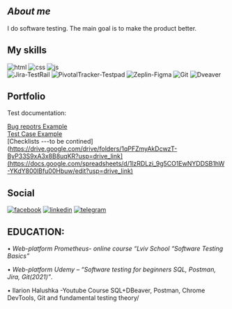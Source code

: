## _About me_


I do software testing. The main goal is to make the product better.

## My skills

![html](https://img.shields.io/badge/-html-080D11?style=for-the-badge&logo=html&logoColor=#ff0000)
![css](https://img.shields.io/badge/-css-080D11?style=for-the-badge&logo=css&logoColor=#ff1aff)
![js](https://img.shields.io/badge/-js-080D11?style=for-the-badge&logo=scss&logoColor=#1aff1a)
<br>
![Jira-TestRail](https://img.shields.io/badge/Jira-TestRail-blue)
![PivotalTracker-Testpad](https://img.shields.io/badge/PivotalTracker-Testpad-blue)
![Zeplin-Figma](https://img.shields.io/badge/Zeplin-Figma-blue)
![Git](https://img.shields.io/badge/Git-blue)
![Dveaver](https://img.shields.io/badge/DBeaver-blue)



## Portfolio
Test documentation:

  [Bug repotrs Example](https://github.com/NickKazban/nickkazban/tree/main/bug_rep)
  <br>
  [Test Case Example](https://drive.google.com/drive/folders/1Shm6GsozysJzVW4mTNQA-obEAeJHLRUp?usp=drive_link)
  <br>
  [Checklists ---to be contined](https://drive.google.com/drive/folders/1qPFZmyAkDcwzT-ByP33S9xA3x8B8uqKR?usp=drive_link](https://docs.google.com/spreadsheets/d/1lzRDLzi_9g5CO1EwNYDDSB1hW-YKdY800lBfu00Hbuw/edit?usp=drive_link)
  
 
## Social

[![facebook](https://img.shields.io/badge/-facebook-080D11?style=for-the-badge&logo=facebook&logoColor=216E39)](https://www.facebook.com/nick.kazban/)
[![linkedin](https://img.shields.io/badge/-linkedin-080D11?style=for-the-badge&logo=linkedin&logoColor=C9BA65)](https://www.linkedin.com/in/mykolakazban/)
[![telegram](https://img.shields.io/badge/-telegram-080D11?style=for-the-badge&logo=telegram&logoColor=ED5E42)](https://t.me/NickKazban)

## EDUCATION:


 <p>•	<i>Web-platform Prometheus- online course “Lviv School “Software Testing Basics”</i></p>

 <p>•	<i>Web-platform Udemy – “Software testing for beginners SQL, Postman, Jira, Git(2021)”</i>.</p>

 <p>•	Ilarion Halushka -Youtube Course SQL+DBeaver, Postman, Chrome DevTools, Git and fundamental testing theory/</p>
 

